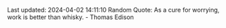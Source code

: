 Last updated: 2024-04-02 14:11:10
Random Quote: As a cure for worrying, work is better than whisky. - Thomas Edison
